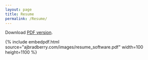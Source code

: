 ```yaml
---
layout: page
title: Resume
permalink: /Resume/
---
```


Download [PDF version](../images/resume_software.pdf).

{% include embedpdf.html source="ajbradberry.com/images/resume_software.pdf" width=100 height=1100 %}
